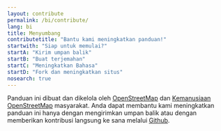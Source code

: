 ```yaml
---
layout: contribute
permalink: /bi/contribute/
lang: bi
title: Menyumbang
contributetitle: "Bantu kami meningkatkan panduan!"
startwith: "Siap untuk memulai?"
startA: "Kirim umpan balik"
startB: "Buat terjemahan"
startC: "Meningkatkan Bahasa"
startD: "Fork dan meningkatkan situs"
nosearch: true
---
```

Panduan ini dibuat dan dikelola oleh [OpenStreetMap](http://www.openstreetmap.org/) dan [Kemanusiaan OpenStreetMap](http://www.openstreetmap.org/) masyarakat. Anda dapat membantu kami meningkatkan panduan ini hanya dengan mengirimkan umpan balik atau dengan memberikan kontribusi langsung ke sana melalui [Github](http://github.com/hotosm/learnosm).

